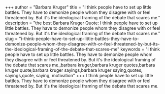 +++
author = "Barbara Kruger"
title = "I think people have to set up little battles. They have to demonize people whom they disagree with or feel threatened by. But it's the ideological framing of the debate that scares me."
description = "the best Barbara Kruger Quote: I think people have to set up little battles. They have to demonize people whom they disagree with or feel threatened by. But it's the ideological framing of the debate that scares me."
slug = "i-think-people-have-to-set-up-little-battles-they-have-to-demonize-people-whom-they-disagree-with-or-feel-threatened-by-but-its-the-ideological-framing-of-the-debate-that-scares-me"
keywords = "I think people have to set up little battles. They have to demonize people whom they disagree with or feel threatened by. But it's the ideological framing of the debate that scares me.,barbara kruger,barbara kruger quotes,barbara kruger quote,barbara kruger sayings,barbara kruger saying,quotes, sayings,quote, saying, motivation"
+++
I think people have to set up little battles. They have to demonize people whom they disagree with or feel threatened by. But it's the ideological framing of the debate that scares me.
